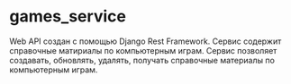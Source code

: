 # games_service

Web API создан с помощью Django Rest Framework.
Сервис содержит справочные матириалы по компьютерным играм.
Сервис позволяет создавать, обновлять, удалять, получать справочные материалы по компьютерным играм.